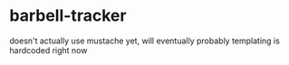 # barbell-tracker
doesn't actually use mustache yet, will eventually probably
templating is hardcoded right now
